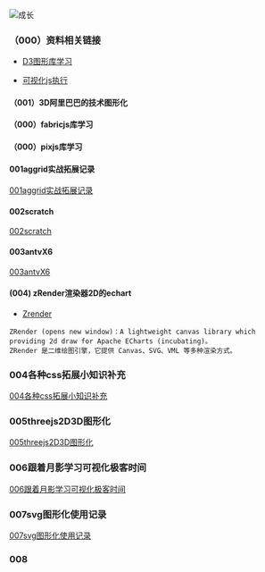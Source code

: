 ![成长](/images/home.png)




  

### （000）资料相关链接
- [D3图形库学习](https://observablehq.com/explore)

- [可视化js执行](https://pythontutor.com/visualize.html#mode=edit)
#### （001）3D阿里巴巴的技术图形化

#### （000）fabricjs库学习

#### （000）pixjs库学习

#### 001aggrid实战拓展记录
[001aggrid实战拓展记录](./14前端图形化学习/001aggrid%E5%AE%9E%E6%88%98%E6%8B%93%E5%B1%95%E8%AE%B0%E5%BD%95)


#### 002scratch
[002scratch](./14%E5%89%8D%E7%AB%AF%E5%9B%BE%E5%BD%A2%E5%8C%96%E5%AD%A6%E4%B9%A0/002scratch)


#### 003antvX6
[003antvX6](./14%E5%89%8D%E7%AB%AF%E5%9B%BE%E5%BD%A2%E5%8C%96%E5%AD%A6%E4%B9%A0/003antvx6)

#### (004) zRender渲染器2D的echart

- [Zrender](https://ecomfe.github.io/zrender-doc/public/)
~~~
ZRender (opens new window)：A lightweight canvas library which providing 2d draw for Apache ECharts (incubating)。
ZRender 是二维绘图引擎，它提供 Canvas、SVG、VML 等多种渲染方式。
~~~

### 004各种css拓展小知识补充
[004各种css拓展小知识补充](/en/14前端图形化学习/004%E5%90%84%E7%A7%8Dcss%E6%8B%93%E5%B1%95%E5%B0%8F%E7%9F%A5%E8%AF%86%E8%A1%A5%E5%85%85)



### 005threejs2D3D图形化
[005threejs2D3D图形化](/en/14前端图形化学习/005threejs2d3d%E5%9B%BE%E5%BD%A2%E5%8C%96)

### 006跟着月影学习可视化极客时间
[006跟着月影学习可视化极客时间](/en/14前端图形化学习/006跟着月影学习可视化极客时间)
### 007svg图形化使用记录
[007svg图形化使用记录](/en/14前端图形化学习/007svg图形化使用记录)

### 008
